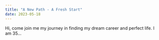 ```yaml
---
title: "A New Path - A Fresh Start"
date: 2023-05-18
---
```


Hi, come join me my journey in finding my dream career and perfect life. I am 35...
